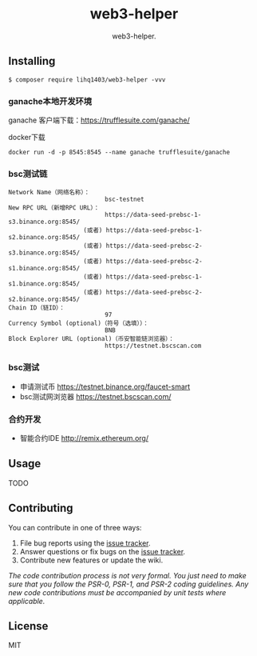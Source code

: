 <h1 align="center"> web3-helper </h1>

<p align="center"> web3-helper.</p>


## Installing


```shell
$ composer require lihq1403/web3-helper -vvv
```
### ganache本地开发环境
ganache 客户端下载：https://trufflesuite.com/ganache/

docker下载
```shell
docker run -d -p 8545:8545 --name ganache trufflesuite/ganache
```

### bsc测试链
```
Network Name（网络名称）：
                           bsc-testnet
New RPC URL（新增RPC URL）：
                           https://data-seed-prebsc-1-s3.binance.org:8545/
                     (或者) https://data-seed-prebsc-1-s2.binance.org:8545/
                     (或者) https://data-seed-prebsc-2-s3.binance.org:8545/
                     (或者) https://data-seed-prebsc-2-s1.binance.org:8545/
                     (或者) https://data-seed-prebsc-1-s1.binance.org:8545/
                     (或者) https://data-seed-prebsc-2-s2.binance.org:8545/
Chain ID（链ID）：
                           97
Currency Symbol (optional)（符号（选填））：
                           BNB
Block Explorer URL (optional)（币安智能链浏览器）：
                           https://testnet.bscscan.com
```
### bsc测试
- 申请测试币 https://testnet.binance.org/faucet-smart
- bsc测试网浏览器 https://testnet.bscscan.com/

### 合约开发
- 智能合约IDE http://remix.ethereum.org/

## Usage

TODO

## Contributing

You can contribute in one of three ways:

1. File bug reports using the [issue tracker](https://github.com/lihq1403/web3-helper/issues).
2. Answer questions or fix bugs on the [issue tracker](https://github.com/lihq1403/web3-helper/issues).
3. Contribute new features or update the wiki.

_The code contribution process is not very formal. You just need to make sure that you follow the PSR-0, PSR-1, and PSR-2 coding guidelines. Any new code contributions must be accompanied by unit tests where applicable._

## License

MIT